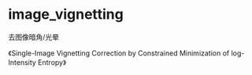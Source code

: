# image_vignetting
去图像暗角/光晕

《Single-Image Vignetting Correction by Constrained Minimization of log-Intensity Entropy》

